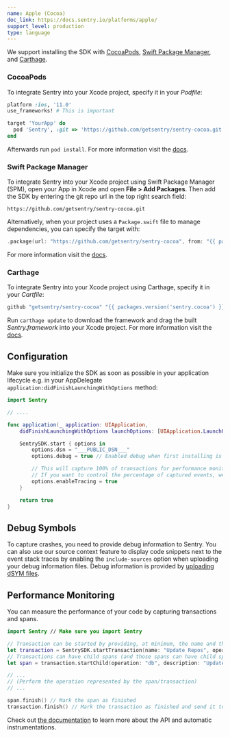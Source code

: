 ```yaml
---
name: Apple (Cocoa)
doc_link: https://docs.sentry.io/platforms/apple/
support_level: production
type: language
---
```


We support installing the SDK with [CocoaPods](/platforms/apple/install/cocoapods/), [Swift Package Manager](/platforms/apple/install/swift-package-manager/), and [Carthage](/platforms/apple/install/carthage/).

### CocoaPods

To integrate Sentry into your Xcode project, specify it in your _Podfile_:

```ruby
platform :ios, '11.0'
use_frameworks! # This is important

target 'YourApp' do
  pod 'Sentry', :git => 'https://github.com/getsentry/sentry-cocoa.git', :tag => '{{ packages.version('sentry.cocoa') }}'
end
```

Afterwards run `pod install`. For more information visit the [docs](/platforms/apple/install/cocoapods/).

### Swift Package Manager

To integrate Sentry into your Xcode project using Swift Package Manager (SPM), open your App in Xcode and open **File > Add Packages**. Then add the SDK by entering the git repo url in the top right search field:

```text
https://github.com/getsentry/sentry-cocoa.git
```

Alternatively, when your project uses a `Package.swift` file to manage dependencies, you can specify the target with:

```swift {tabTitle:Swift}
.package(url: "https://github.com/getsentry/sentry-cocoa", from: "{{ packages.version('sentry.cocoa') }}"),
```

For more information visit the [docs](/platforms/apple/install/swift-package-manager/).

### Carthage

To integrate Sentry into your Xcode project using Carthage, specify it in your _Cartfile_:

```ruby
github "getsentry/sentry-cocoa" "{{ packages.version('sentry.cocoa') }}"
```

Run `carthage update` to download the framework and drag the built _Sentry.framework_ into your Xcode project. For more information visit the [docs](/platforms/apple/install/carthage/).

## Configuration

Make sure you initialize the SDK as soon as possible in your application lifecycle e.g. in your AppDelegate `application:didFinishLaunchingWithOptions` method:

```swift {tabTitle:Swift}
import Sentry

// ....

func application(_ application: UIApplication,
    didFinishLaunchingWithOptions launchOptions: [UIApplication.LaunchOptionsKey: Any]?) -> Bool {

    SentrySDK.start { options in
        options.dsn = "___PUBLIC_DSN___"
        options.debug = true // Enabled debug when first installing is always helpful

        // This will capture 100% of transactions for performance monitoring.
        // If you want to control the percentage of captured events, we recommend using `options.tracesSampleRate`.
        options.enableTracing = true
    }

    return true
}
```

## Debug Symbols

To capture crashes, you need to provide debug information to Sentry. You can also use our source context feature to display code snippets next to the event stack traces by enabling the `include-sources` option when uploading your debug information files. Debug information is provided by [uploading dSYM files](/platforms/apple/dsym/).

## Performance Monitoring

You can measure the performance of your code by capturing transactions and spans.

```swift {tabTitle:Swift}
import Sentry // Make sure you import Sentry

// Transaction can be started by providing, at minimum, the name and the operation
let transaction = SentrySDK.startTransaction(name: "Update Repos", operation: "db")
// Transactions can have child spans (and those spans can have child spans as well)
let span = transaction.startChild(operation: "db", description: "Update first repo")

// ...
// (Perform the operation represented by the span/transaction)
// ...

span.finish() // Mark the span as finished
transaction.finish() // Mark the transaction as finished and send it to Sentry
```

Check out [the documentation](https://docs.sentry.io/platforms/apple/performance/instrumentation/) to learn more about the API and automatic instrumentations.

